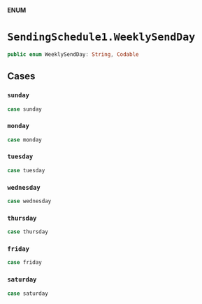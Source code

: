 **ENUM**

# `SendingSchedule1.WeeklySendDay`

```swift
public enum WeeklySendDay: String, Codable
```

## Cases
### `sunday`

```swift
case sunday
```

### `monday`

```swift
case monday
```

### `tuesday`

```swift
case tuesday
```

### `wednesday`

```swift
case wednesday
```

### `thursday`

```swift
case thursday
```

### `friday`

```swift
case friday
```

### `saturday`

```swift
case saturday
```
